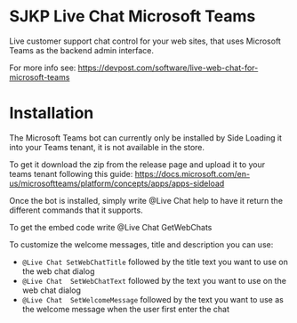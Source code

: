 # SJKP Live Chat Microsoft Teams

Live customer support chat control for your web sites, that uses Microsoft Teams as the backend admin interface.

For more info see: https://devpost.com/software/live-web-chat-for-microsoft-teams 

# Installation
The Microsoft Teams bot can currently only be installed by Side Loading it into your Teams tenant, it is not available in the store. 

To get it download the zip from the release page and upload it to your teams tenant following this guide:
https://docs.microsoft.com/en-us/microsoftteams/platform/concepts/apps/apps-sideload 

Once the bot is installed, simply write @Live Chat help to have it return the different commands that it supports. 

To get the embed code write @Live Chat GetWebChats 

To customize the welcome messages, title and description you can use:

* `@Live Chat SetWebChatTitle` followed by the title text you want to use on the web chat dialog
* `@Live Chat  SetWebChatText` followed by the text you want to use on the web chat dialog
* `@Live Chat  SetWelcomeMessage` followed by the text you want to use as the welcome message when the user first enter the chat


